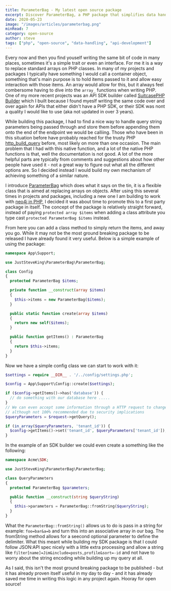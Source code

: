 ```yaml
---
title: ParameterBag - My latest open source package
excerpt: Discover ParameterBag, a PHP package that simplifies data handling by replacing arrays on objects, making code cleaner and more efficient.
date: 2020-05-23
image: "/images/articles/parameterbag.png"
minRead: 7
category: open-source
author: steve
tags: ["php", "open-source", "data-handling", "api-development"]
---
```


Every now and then you find youself writing the same bit of code in many
places, sometimes it's a simple trait or even an interface. For me it is a way
to replace standard arrays on PHP classes. In many of my projects and packages
I typically have something I would call a container object, something that's
main purpose is to hold items passed to it and allow easy interaction with
those items. An array would allow for this, but it always feel combersome
having to dive into the `array_` functions when writing PHP. One of my more
recent projects was an API SDK builder called [SuitcasePHP
Builder](https://packagist.org/packages/suitcasephp/builder) which I built
because I found myeslf writing the same code over and over again for APIs that
either didn't have a PHP SDK, or their SDK was nont a quality I would like to
use (aka not updated in over 3 years).

While building this package, I had to find a nice way to handle query string parameters being passed through and store them before appending them onto the end of the endpoint we would be calliing. Those who have been in this situation before have probably reached for the trusty PHP [http_build_query](https://www.php.net/manual/en/function.http-build-query.php) before, most likely on more than one occasion. The main problem that I had with this native function, and a lot of the native PHP functions is that, well the documentation is not good. A lot of the more helpful parts are typically from comments and suggestions about how other people have used it - not a great way to figure out what all the different options are. So I decided instead I would build my own mechanism of achieving something of a similar nature.

I introduce [ParameterBag](https://packagist.org/packages/juststeveking/parameterbag) which does what it says on the tin, it is a flexible class that is aimed at replacing arrays on objects. After using this several times in projects and packages, including a new one I am building to work with [neo4j in PHP](https://neo4j.com/), I decided it was about time to promote this to a first party package in itself. The concept of the package is relatively straight forward, instead of paying `protected array $items` when adding a class attribute you type cast `protected ParameterBag $items` instead.

From here you can add a class method to simply return the items, and away you go. While it may not be the most ground breaking package to be released I have already found it very useful. Below is a simple example of using the package:

```php
namespace App\Support;

use JustSteveKing\ParameterBag\ParameterBag;

class Config
{
  protected ParameterBag $items;

  private function __construct(array $items)
  {
    $this->items = new ParameterBag($items);
  }

  public static function create(array $items)
  {
    return new self($items);
  }

  public function getItems() : ParameterBag
  {
    return $this->items;
  }
}
```

Now we have a simple config class we can start to work with it:

```php
$settings = require __DIR__ . '/../config/settings.php';

$config = App\Support\Config::create($settings);

if ($config->getItems()->has('database')) {
  // do something with our database here .....
}
// We can even accept some information through a HTTP request to change our config settings
// although not 100% recommended due to security implications
$queryParameters = $request->getQuery();

if (in_array($queryParameters, 'tenant_id')) {
  $config->getItems()->set('tenant_id', $queryParameters['tenant_id']);
}
```

In the example of an SDK builder we could even create a something like the following:

```php
namespace Acme\SDK;

use JustSteveKing\ParameterBag\ParameterBag;

class QueryParameters
{
  protected ParameterBag $parameters;

  public function __construct(string $queryString)
  {
    $this->parameters = ParameterBag::fromString($queryString);
  }
}
```

What the `ParameterBag::fromString()` allows us to do is pass in a string for example: `foo=bar&a=b` and turn this into an associative array in our bag. The fromString method allows for a seecond optional parameter to define the delimiter. What this meant while building my SDK package is that I could follow JSON:API spec nicely with a little extra processing and allow a string like `filter[name]=Jim&include=posts,profile&sort=-id` and not have to worry about the string encoding while building up my query at all.

As I said, this isn't the most ground breaking package to be published - but it has already proven itself useful in my day to day - and it has already saved me time in writing this logic in any project again. Hooray for open source!
